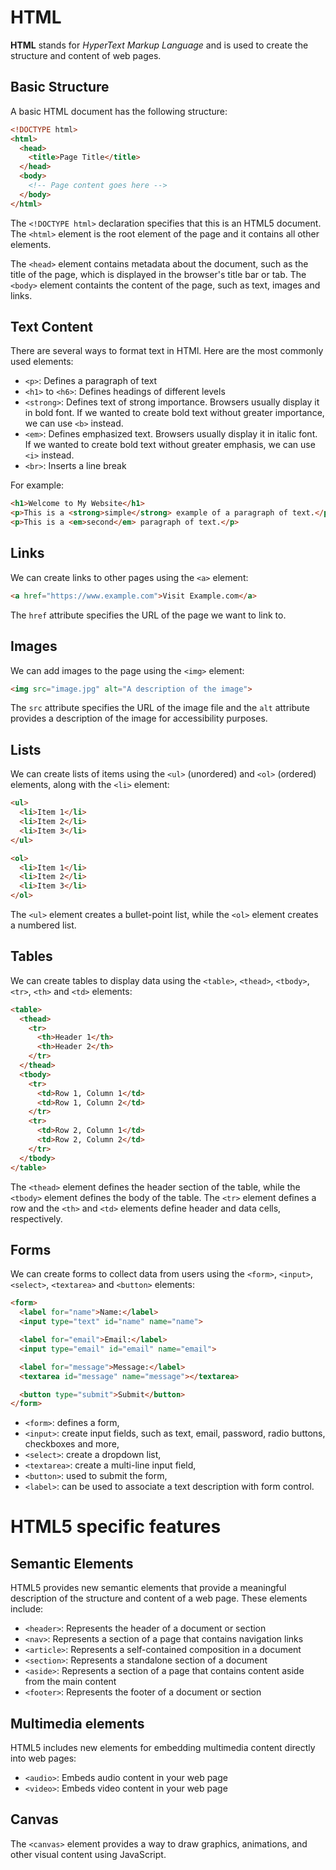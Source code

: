 # HTML

**HTML** stands for *HyperText Markup Language* and is used to create the structure and content of web pages.

## Basic Structure

A basic HTML document has the following structure:

```html
<!DOCTYPE html>
<html>
  <head>
    <title>Page Title</title>
  </head>
  <body>
    <!-- Page content goes here -->
  </body>
</html>
```
The `<!DOCTYPE html>` declaration specifies that this is an HTML5 document. The `<html>` element is the root element of the page and it contains all other elements.

The `<head>` element contains metadata about the document, such as the title of the page, which is displayed in the browser's title bar or tab. The `<body>` element containts the content of the page, such as text, images and links.

## Text Content

There are several ways to format text in HTMl. Here are the most commonly used elements:
* `<p>`: Defines a paragraph of text
* `<h1>` to `<h6>`: Defines headings of different levels
* `<strong>`: Defines text of strong importance. Browsers usually display it in bold font. If we wanted to create bold text without greater importance, we can use `<b>` instead.
* `<em>`: Defines emphasized text. Browsers usually display it in italic font. If we wanted to create bold text without greater emphasis, we can use `<i>` instead.
* `<br>`: Inserts a line break

For example:
```html
<h1>Welcome to My Website</h1>
<p>This is a <strong>simple</strong> example of a paragraph of text.</p>
<p>This is a <em>second</em> paragraph of text.</p>
```

## Links

We can create links to other pages using the `<a>` element:
```html
<a href="https://www.example.com">Visit Example.com</a>
```
The `href` attribute specifies the URL of the page we want to link to.

## Images

We can add images to the page using the `<img>` element:
```html
<img src="image.jpg" alt="A description of the image">
```

The `src` attribute specifies the URL of the image file and the `alt` attribute provides a description of the image for accessibility purposes.

## Lists

We can create lists of items using the `<ul>` (unordered) and `<ol>` (ordered) elements, along with the `<li>` element:

```html
<ul>
  <li>Item 1</li>
  <li>Item 2</li>
  <li>Item 3</li>
</ul>

<ol>
  <li>Item 1</li>
  <li>Item 2</li>
  <li>Item 3</li>
</ol>
```

The `<ul>` element creates a bullet-point list, while the `<ol>` element creates a numbered list.

## Tables

We can create tables to display data using the `<table>`, `<thead>`, `<tbody>`, `<tr>`, `<th>` and `<td>` elements:
```html
<table>
  <thead>
    <tr>
      <th>Header 1</th>
      <th>Header 2</th>
    </tr>
  </thead>
  <tbody>
    <tr>
      <td>Row 1, Column 1</td>
      <td>Row 1, Column 2</td>
    </tr>
    <tr>
      <td>Row 2, Column 1</td>
      <td>Row 2, Column 2</td>
    </tr>
  </tbody>
</table>
```
The `<thead>` element defines the header section of the table, while the `<tbody>` element defines the body of the table. The `<tr>` element defines a row and the `<th>` and `<td>` elements define header and data cells, respectively.

## Forms

We can create forms to collect data from users using the `<form>`, `<input>`, `<select>`, `<textarea>` and `<button>` elements:
```html
<form>
  <label for="name">Name:</label>
  <input type="text" id="name" name="name">

  <label for="email">Email:</label>
  <input type="email" id="email" name="email">

  <label for="message">Message:</label>
  <textarea id="message" name="message"></textarea>

  <button type="submit">Submit</button>
</form>
```
* `<form>`: defines a form,
* `<input>`: create input fields, such as text, email, password, radio buttons, checkboxes and more,
* `<select>`: create a dropdown list,
* `<textarea>`: create a multi-line input field,
* `<button>`: used to submit the form,
* `<label>`: can be used to associate a text description with form control.

# HTML5 specific features

## Semantic Elements

HTML5 provides new semantic elements that provide a meaningful description of the structure and content of a web page. These elements include: 

* `<header>`: Represents the header of a document or section
* `<nav>`: Represents a section of a page that contains navigation links
* `<article>`: Represents a self-contained composition in a document
* `<section>`: Represents a standalone section of a document
* `<aside>`: Represents a section of a page that contains content aside from the main content
* `<footer>`: Represents the footer of a document or section

## Multimedia elements

HTML5 includes new elements for embedding multimedia content directly into web pages:

* `<audio>`: Embeds audio content in your web page
* `<video>`: Embeds video content in your web page

## Canvas

The `<canvas>` element provides a way to draw graphics, animations, and other visual content using JavaScript.


